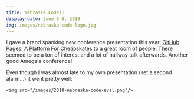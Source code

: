 ```yaml
---
title: Nebraska.Code()
display-date: June 6-8, 2018
img: images/nebraska-code-logo.jpg
---
```

<p>
    I gave a brand spanking new conference presentation this year: <a href="https://docs.google.com/presentation/d/1RIPHKgcLd0ORnI65QXCcLnHuXa4QdASYQtepzp2ii5U/edit?usp=sharing">GitHub Pages: A Platform For Cheapskates</a> to a great room of people. There seemed to be a ton of interest and a lot of hallway talk afterwards. Another good Amegala conference!
</p>
<p>
    Even though I was almost late to my own presentation (set a second alarm...) it went pretty well:

    <img src="/images/2018-nebraska-code-eval.png"/>
</p>